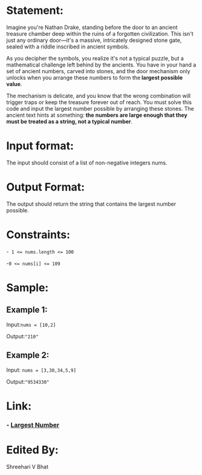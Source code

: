 # Statement:
Imagine you're Nathan Drake, standing before the door to an ancient treasure chamber deep within the ruins of a forgotten civilization. This isn't just any ordinary door—it's a massive, intricately designed stone gate, sealed with a riddle inscribed in ancient symbols.

As you decipher the symbols, you realize it's not a typical puzzle, but a mathematical challenge left behind by the ancients. You have in your hand a set of ancient numbers, carved into stones, and the door mechanism only unlocks when you arrange these numbers to form the<b> largest possible value</b>.

The mechanism is delicate, and you know that the wrong combination will trigger traps or keep the treasure forever out of reach. You must solve this code and input the largest number possible by arranging these stones. The ancient text hints at something:<b> the numbers are large enough that they must be treated as a string, not a typical number</b>.


# Input format:
The input should consist of a  list of non-negative integers nums.<br>

# Output Format:
The output should return the string that contains the largest number possible.<br>

# Constraints:
-`` 1 <= nums.length <= 100``

-``0 <= nums[i] <= 109``

# Sample:
## Example 1:

Input:``nums = [10,2]``

Output:``"210"``

## Example 2:

Input: ``nums = [3,30,34,5,9]``

Output:``"9534330"``
 

# Link:
<h3>
- <a href="https://leetcode.com/problems/largest-number/description/?envType=problem-list-v2&envId=sorting&difficulty=MEDIUM">Largest Number</a><br>

</h3>

# Edited By:
Shreehari V Bhat

